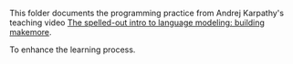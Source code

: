This folder documents the programming practice from Andrej Karpathy's teaching video [The spelled-out intro to language modeling: building makemore](https://www.youtube.com/watch?v=PaCmpygFfXo).

To enhance the learning process.
